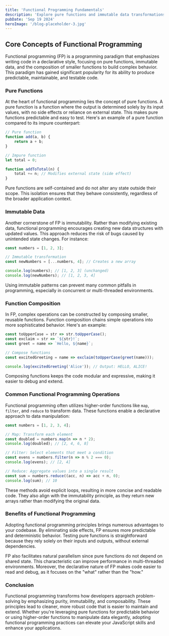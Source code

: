 ```yaml
---
title: 'Functional Programming Fundamentals'
description: 'Explore pure functions and immutable data transformations'
pubDate: 'Sep 19 2024'
heroImage: '/blog-placeholder-3.jpg'
---
```


## Core Concepts of Functional Programming

Functional programming (FP) is a programming paradigm that emphasizes writing code in a declarative style, focusing on
pure functions, immutable data, and the composition of smaller functions to build complex behavior. This paradigm has
gained significant popularity for its ability to produce predictable, maintainable, and testable code.

### Pure Functions

At the heart of functional programming lies the concept of pure functions. A pure function is a function where the
output is determined solely by its input values, with no side effects or reliance on external state. This makes pure
functions predictable and easy to test. Here's an example of a pure function compared to its impure counterpart:

```javascript
// Pure function
function add(a, b) {
    return a + b;
}

// Impure function
let total = 0;

function addToTotal(n) {
    total += n; // Modifies external state (side effect)
}
```

Pure functions are self-contained and do not alter any state outside their scope. This isolation ensures that they
behave consistently, regardless of the broader application context.

### Immutable Data

Another cornerstone of FP is immutability. Rather than modifying existing data, functional programming encourages
creating new data structures with updated values. This approach reduces the risk of bugs caused by unintended state
changes. For instance:

```javascript
const numbers = [1, 2, 3];

// Immutable transformation
const newNumbers = [...numbers, 4]; // Creates a new array

console.log(numbers); // [1, 2, 3] (unchanged)
console.log(newNumbers); // [1, 2, 3, 4]
```

Using immutable patterns can prevent many common pitfalls in programming, especially in concurrent or multi-threaded
environments.

### Function Composition

In FP, complex operations can be constructed by composing smaller, reusable functions. Function composition chains
simple operations into more sophisticated behavior. Here's an example:

```javascript
const toUpperCase = str => str.toUpperCase();
const exclaim = str => `${str}!`;
const greet = name => `Hello, ${name}`;

// Compose functions
const excitedGreeting = name => exclaim(toUpperCase(greet(name)));

console.log(excitedGreeting('Alice')); // Output: HELLO, ALICE!
```

Composing functions keeps the code modular and expressive, making it easier to debug and extend.

### Common Functional Programming Operations

Functional programming often utilizes higher-order functions like `map`, `filter`, and `reduce` to transform data. These
functions enable a declarative approach to data manipulation:

```javascript
const numbers = [1, 2, 3, 4];

// Map: Transform each element
const doubled = numbers.map(n => n * 2);
console.log(doubled); // [2, 4, 6, 8]

// Filter: Select elements that meet a condition
const evens = numbers.filter(n => n % 2 === 0);
console.log(evens); // [2, 4]

// Reduce: Aggregate values into a single result
const sum = numbers.reduce((acc, n) => acc + n, 0);
console.log(sum); // 10
```

These methods avoid explicit loops, resulting in more concise and readable code. They also align with the immutability
principle, as they return new arrays rather than modifying the original data.

### Benefits of Functional Programming

Adopting functional programming principles brings numerous advantages to your codebase. By eliminating side effects, FP
ensures more predictable and deterministic behavior. Testing pure functions is straightforward because they rely solely
on their inputs and outputs, without external dependencies.

FP also facilitates natural parallelism since pure functions do not depend on shared state. This characteristic can
improve performance in multi-threaded environments. Moreover, the declarative nature of FP makes code easier to read and
debug, as it focuses on the "what" rather than the "how."

### Conclusion

Functional programming transforms how developers approach problem-solving by emphasizing purity, immutability, and
composability. These principles lead to cleaner, more robust code that is easier to maintain and extend. Whether you're
leveraging pure functions for predictable behavior or using higher-order functions to manipulate data elegantly,
adopting functional programming practices can elevate your JavaScript skills and enhance your applications.